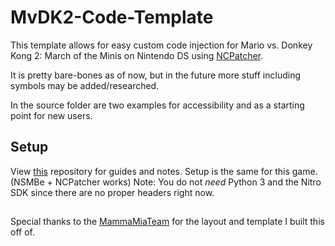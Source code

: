 # MvDK2-Code-Template
This template allows for easy custom code injection for Mario vs. Donkey Kong 2: March of the Minis on Nintendo DS using [NCPatcher](https://github.com/TheGameratorT/NCPatcher). 

It is pretty bare-bones as of now, but in the future more stuff including symbols may be added/researched.

In the source folder are two examples for accessibility and as a starting point for new users.
## Setup
View [this](https://github.com/MammaMiaTeam/NSMB-Code-Template?tab=readme-ov-file#how-to-setup) repository for guides and notes. Setup is the same for this game. (NSMBe + NCPatcher works)
Note: You do not *need* Python 3 and the Nitro SDK since there are no proper headers right now.
##
Special thanks to the [MammaMiaTeam](https://github.com/MammaMiaTeam) for the layout and template I built this off of.
